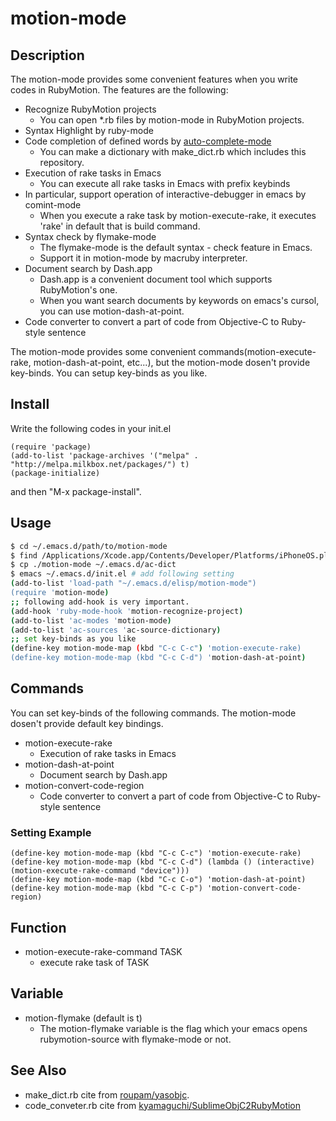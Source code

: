 # motion-mode
## Description

The motion-mode provides some convenient features when you write codes in RubyMotion.
The features are the following:

* Recognize RubyMotion projects
  * You can open *.rb files by motion-mode in RubyMotion projects.
* Syntax Highlight by ruby-mode
* Code completion of defined words by [auto-complete-mode](http://github.com/auto-complete/auto-complete)
  * You can make a dictionary with make_dict.rb which includes this repository.
* Execution of rake tasks in Emacs
  * You can execute all rake tasks in Emacs with prefix keybinds
* In particular, support operation of interactive-debugger in emacs by comint-mode
  * When you execute a rake task by motion-execute-rake, it executes 'rake' in default that is build command.
* Syntax check by flymake-mode
  * The flymake-mode is the default syntax - check feature in Emacs.
  * Support it in motion-mode by macruby interpreter.
* Document search by Dash.app
  * Dash.app is a convenient document tool which supports RubyMotion's one.
  * When you want search documents by keywords on emacs's cursol, you can use motion-dash-at-point.
* Code converter to convert a part of code from Objective-C to Ruby-style sentence

The motion-mode provides some convenient commands(motion-execute-rake, motion-dash-at-point, etc...),
but the motion-mode dosen't provide key-binds. You can setup key-binds as you like.

## Install

Write the following codes in your init.el

``` emacs
(require 'package)
(add-to-list 'package-archives '("melpa" . "http://melpa.milkbox.net/packages/") t)
(package-initialize)
```

and then "M-x package-install".

## Usage

``` sh
$ cd ~/.emacs.d/path/to/motion-mode
$ find /Applications/Xcode.app/Contents/Developer/Platforms/iPhoneOS.platform/Developer/SDKs/iPhoneOS7.1.sdk/System/Library/Frameworks -name "*.h" | xargs ruby bin/make_dict.rb
$ cp ./motion-mode ~/.emacs.d/ac-dict
$ emacs ~/.emacs.d/init.el # add following setting
(add-to-list 'load-path "~/.emacs.d/elisp/motion-mode")
(require 'motion-mode)
;; following add-hook is very important.
(add-hook 'ruby-mode-hook 'motion-recognize-project)
(add-to-list 'ac-modes 'motion-mode)
(add-to-list 'ac-sources 'ac-source-dictionary)
;; set key-binds as you like
(define-key motion-mode-map (kbd "C-c C-c") 'motion-execute-rake)
(define-key motion-mode-map (kbd "C-c C-d") 'motion-dash-at-point)
```

## Commands

You can set key-binds of the following commands. The motion-mode dosen't provide default key bindings.

* motion-execute-rake
  * Execution of rake tasks in Emacs
* motion-dash-at-point
  * Document search by Dash.app
* motion-convert-code-region
  * Code converter to convert a part of code from Objective-C to Ruby-style sentence

### Setting Example

``` elisp
(define-key motion-mode-map (kbd "C-c C-c") 'motion-execute-rake)
(define-key motion-mode-map (kbd "C-c C-d") (lambda () (interactive) (motion-execute-rake-command "device")))
(define-key motion-mode-map (kbd "C-c C-o") 'motion-dash-at-point)
(define-key motion-mode-map (kbd "C-c C-p") 'motion-convert-code-region)
```

## Function
* motion-execute-rake-command TASK
  * execute rake task of TASK

## Variable
* motion-flymake (default is t)
  * The motion-flymake variable is the flag which your emacs opens rubymotion-source with flymake-mode or not.

## See Also
* make_dict.rb cite from [roupam/yasobjc](https://github.com/roupam/yasobjc).
* code_conveter.rb cite from [kyamaguchi/SublimeObjC2RubyMotion](https://github.com/kyamaguchi/SublimeObjC2RubyMotion)
